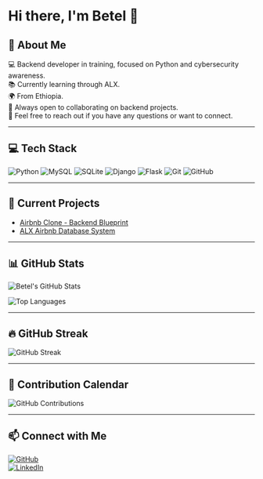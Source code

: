 # Hi there, I'm Betel 👋

## 💫 About Me

💻 Backend developer in training, focused on Python and cybersecurity awareness.  
📚 Currently learning through ALX.  
🌍 From Ethiopia.  
🤝 Always open to collaborating on backend projects.  
💬 Feel free to reach out if you have any questions or want to connect.

---

## 💻 Tech Stack

![Python](https://img.shields.io/badge/-Python-3776AB?style=for-the-badge&logo=python&logoColor=ffdd54) 
![MySQL](https://img.shields.io/badge/-MySQL-4479A1?style=for-the-badge&logo=mysql&logoColor=white) 
![SQLite](https://img.shields.io/badge/-SQLite-003B57?style=for-the-badge&logo=sqlite&logoColor=white) 
![Django](https://img.shields.io/badge/-Django-092E20?style=for-the-badge&logo=django&logoColor=white) 
![Flask](https://img.shields.io/badge/-Flask-000000?style=for-the-badge&logo=flask&logoColor=white) 
![Git](https://img.shields.io/badge/-Git-F05032?style=for-the-badge&logo=git&logoColor=white) 
![GitHub](https://img.shields.io/badge/-GitHub-181717?style=for-the-badge&logo=github&logoColor=white)

---

## 🚀 Current Projects

- [Airbnb Clone - Backend Blueprint](https://github.com/Benareyo/airbnb-clone-project)  
- [ALX Airbnb Database System](https://github.com/Benareyo/alx-airbnb-database)  

---

## 📊 GitHub Stats

![Betel's GitHub Stats](https://github-readme-stats.vercel.app/api?username=Benareyo&show_icons=true&count_private=true&theme=radical&hide_title=false)

![Top Languages](https://github-readme-stats.vercel.app/api/top-langs/?username=Benareyo&layout=compact&theme=radical)

---

## 🔥 GitHub Streak

![GitHub Streak](https://github-readme-streak-stats.herokuapp.com/?user=Benareyo&theme=radical)

---

## 📅 Contribution Calendar

![GitHub Contributions](https://activity-graph.herokuapp.com/graph?username=Benareyo&theme=radical)

---

## 📫 Connect with Me

[![GitHub](https://img.shields.io/badge/-GitHub-181717?style=for-the-badge&logo=github&logoColor=white)](https://github.com/Benareyo)  
[![LinkedIn](https://img.shields.io/badge/-LinkedIn-0A66C2?style=for-the-badge&logo=linkedin&logoColor=white)](https://linkedin.com/in/betel-yohannes-24aa04320/)  
